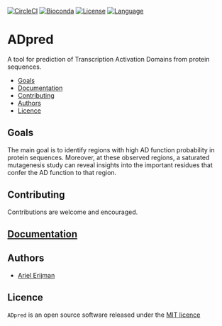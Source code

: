 [![CircleCI](https://circleci.com/gh/nebiolabs/tasmanian/tree/master.svg?style=svg)](https://circleci.com/gh/nebiolabs/tasmanian/tree/master)
[![Bioconda](https://img.shields.io/conda/dn/bioconda/fgbio.svg?label=Bioconda)](http://bioconda.github.io/recipes/fgbio/README.html)
[![License](http://img.shields.io/badge/license-MIT-blue.svg)](https://github.com/nebiolabs/tasmanian/blob/master/LICENSE)
[![Language](https://img.shields.io/badge/Made%20with-Python-1f425f.svg)](https://www.python.org)  
  
# ADpred  

A tool for prediction of Transcription Activation Domains from protein sequences.

<!--toc start-->
 * [Goals](#goals)
 * [Documentation](https://adored.readthedocs.io/en/latest/)
 * [Contributing](#contributing)
 * [Authors](#authors)
 * [Licence](#licence)
<!--toc end -->


## Goals  

The main goal is to identify regions with high AD function probability in protein sequences. Moreover, at these observed regions, a saturated mutagenesis study can reveal insights into the important residues that confer the AD function to that region.

## Contributing

Contributions are welcome and encouraged.

## [Documentation](https://adored.readthedocs.io/en/latest/index.html?highlight=predict)

## Authors
* [Ariel Erijman](https://github.com/aerijman)

## Licence
`ADpred` is an open source software released under the [MIT licence](#)
